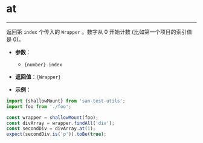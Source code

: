 # at
---

返回第 `index` 个传入的 `Wrapper` 。数字从 0 开始计数 (比如第一个项目的索引值是 0)。

* **参数**：

    - `{number} index`

* **返回值**：`{Wrapper}`

* **示例**：

```js
import {shallowMount} from 'san-test-utils';
import foo from './foo';

const wrapper = shallowMount(foo);
const divArray = wrapper.findAll('div');
const secondDiv = divArray.at(1);
expect(secondDiv.is('p')).toBe(true);
```
